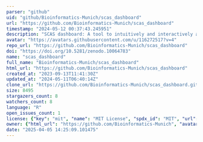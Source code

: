 ```yaml
---
parser: "github"
uid: "github/Bioinformatics-Munich/scas_dashboard"
url: "https://github.com/Bioinformatics-Munich/scas_dashboard"
timestamp: "2024-05-12 00:37:43.245951"
description: "SCAS dashboard: A tool to intuitively and interactively analyze Slurm cluster usage"
avatar: "https://avatars.githubusercontent.com/u/116272517?v=4"
repo_url: "https://github.com/Bioinformatics-Munich/scas_dashboard"
doi: "https://doi.org/10.5281/zenodo.10064783"
name: "scas_dashboard"
full_name: "Bioinformatics-Munich/scas_dashboard"
html_url: "https://github.com/Bioinformatics-Munich/scas_dashboard"
created_at: "2023-09-13T11:41:30Z"
updated_at: "2024-05-11T06:40:14Z"
clone_url: "https://github.com/Bioinformatics-Munich/scas_dashboard.git"
size: 8495
stargazers_count: 8
watchers_count: 8
language: "R"
open_issues_count: 1
license: {"key": "mit", "name": "MIT License", "spdx_id": "MIT", "url": "https://api.github.com/licenses/mit", "node_id": "MDc6TGljZW5zZTEz"}
owner: {"html_url": "https://github.com/Bioinformatics-Munich", "avatar_url": "https://avatars.githubusercontent.com/u/116272517?v=4", "login": "Bioinformatics-Munich", "type": "Organization"}
date: "2025-04-05 14:25:09.101475"
---
```

